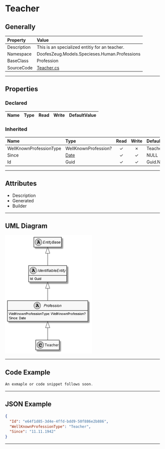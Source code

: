 ﻿# Teacher

## Generally

|Property|Value|
|:-|:-|
|Description|This is an specialized entitiy for an teacher.|
|Namespace|DoofesZeug.Models.Specieses.Human.Professions|
|BaseClass|Profession|
|SourceCode|[Teacher.cs](../../../../DoofesZeug.Library/Src/Models/Specieses/Human/Professions/Teacher.cs)|

---

## Properties

### Declared

|Name|Type|Read|Write|DefaultValue|
|:---|:---|:--:|:---:|:-----------|

### Inherited

|Name|Type|Read|Write|DefaultValue|
|:---|:---|:--:|:---:|:-----------|
|WellKnownProfessionType|WellKnownProfession?|&#x2713;|&#x2717;|Teacher|
|Since|[Date](../../Models/DoofesZeug.Models.DateAndTime/Date.md)|&#x2713;|&#x2713;|NULL|
|Id|Guid|&#x2713;|&#x2713;|Guid.NewGuid()|

---

## Attributes

- Description
- Generated
- Builder

---

## UML Diagram

![Teacher.png](./Teacher.png "Teacher")

---

## Code Example

```cs
An exmaple or code snippet follows soon.
```

---

## JSON Example

```json
{
  "Id": "e64f1d85-3d4e-4ffd-bdd9-50f886e2b886",
  "WellKnownProfessionType": "Teacher",
  "Since": "11.11.1942"
}
```

---

